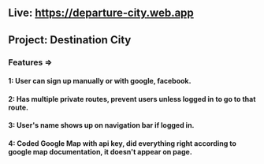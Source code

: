 ## Live: https://departure-city.web.app

## Project: Destination City

### Features =>

#### 1: User can sign up manually or with google, facebook.

#### 2: Has multiple private routes, prevent users unless logged in to go to that route.

#### 3: User's name shows up on navigation bar if logged in.

#### 4: Coded Google Map with api key, did everything right according to google map documentation, it doesn't appear on page.
